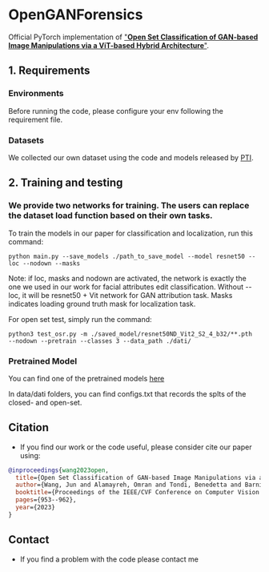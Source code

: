 # OpenGANForensics
Official PyTorch implementation of
["**Open Set Classification of GAN-based Image Manipulations via a ViT-based Hybrid Architecture**"](https://openaccess.thecvf.com/content/CVPR2023W/WMF/papers/Wang_Open_Set_Classification_of_GAN-Based_Image_Manipulations_via_a_ViT-Based_CVPRW_2023_paper.pdf). 


## 1. Requirements
### Environments
Before running the code, please configure your env following the requirement file.

### Datasets
We collected our own dataset using the code and models released by [PTI](https://github.com/danielroich/PTI).

## 2. Training and testing
### We provide two networks for training. The users can replace the dataset load function based on their own tasks.

To train the models in our paper for classification and localization, run this command:
```train
python main.py --save_models ./path_to_save_model --model resnet50 --loc --nodown --masks
```
Note: if loc, masks and nodown are activated, the network is exactly the one we used in our work for facial attributes edit classification. Without --loc, it will be resnet50 + Vit network for GAN attribution task. Masks indicates loading ground truth mask for localization task.

For open set test, simply run the command:
```Open set test
python3 test_osr.py -m ./saved_model/resnet50ND_Vit2_S2_4_b32/**.pth  --nodown --pretrain --classes 3 --data_path ./dati/
```
### Pretrained Model

You can find one of the pretrained models [here](https://drive.google.com/drive/folders/1tO_0PQvlSm_bbpe1zhyOnIF6kPZg2MX9?usp=drive_link)

In data/dati folders, you can find configs.txt that records the splts of the closed- and open-set.
## Citation
- If you find our work or the code useful, please consider cite our paper using:
```bibtex
@inproceedings{wang2023open,
  title={Open Set Classification of GAN-based Image Manipulations via a ViT-based Hybrid Architecture},
  author={Wang, Jun and Alamayreh, Omran and Tondi, Benedetta and Barni, Mauro},
  booktitle={Proceedings of the IEEE/CVF Conference on Computer Vision and Pattern Recognition},
  pages={953--962},
  year={2023}
}
```

## Contact
- If you find a problem with the code please contact me
